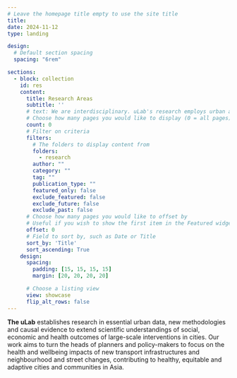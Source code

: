 ```yaml
---
# Leave the homepage title empty to use the site title
title: 
date: 2024-11-12
type: landing

design:
  # Default section spacing
  spacing: "6rem"

sections:
  - block: collection
    id: res
    content:
      title: Research Areas
      subtitle: ''
      # text: We are interdisciplinary. uLab's research employs urban analytics, empirical social science, human geography, architecture, and urban studies and planning.
      # Choose how many pages you would like to display (0 = all pages)
      count: 0
      # Filter on criteria
      filters:
        # The folders to display content from
        folders:
          - research
        author: ""
        category: ""
        tag: ""
        publication_type: ""
        featured_only: false
        exclude_featured: false
        exclude_future: false
        exclude_past: false
      # Choose how many pages you would like to offset by
      # Useful if you wish to show the first item in the Featured widget
      offset: 0
      # Field to sort by, such as Date or Title
      sort_by: 'Title'
      sort_ascending: True
    design:
      spacing:
        padding: [15, 15, 15, 15]
        margin: [20, 20, 20, 20]

      # Choose a listing view
      view: showcase
      flip_alt_rows: false
---
```


**The uLab** establishes research in essential urban data, new methodologies and causal evidence to extend scientific understandings of social, economic and health outcomes of large-scale interventions in cities. Our work aims to turn the heads of planners and policy-makers to focus on the health and wellbeing impacts of new transport infrastructures and neighbourhood and street changes, contributing to healthy, equitable and adaptive cities and communities in Asia.